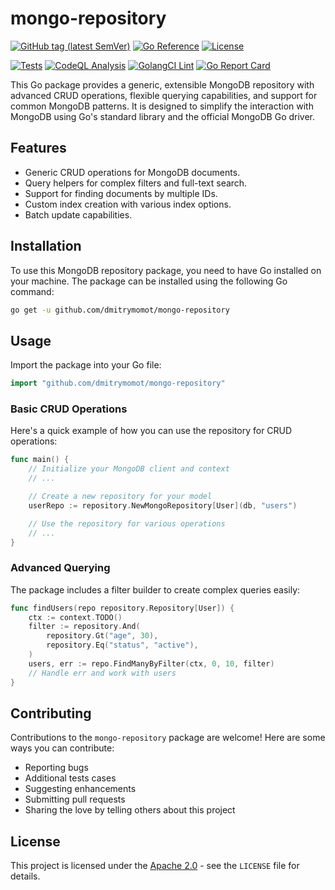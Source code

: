 # mongo-repository

[![GitHub tag (latest SemVer)](https://img.shields.io/github/tag/dmitrymomot/mongo-repository)](https://github.com/dmitrymomot/mongo-repository)
[![Go Reference](https://pkg.go.dev/badge/github.com/dmitrymomot/mongo-repository.svg)](https://pkg.go.dev/github.com/dmitrymomot/mongo-repository)
[![License](https://img.shields.io/github/license/dmitrymomot/mongo-repository)](https://github.com/dmitrymomot/mongo-repository/blob/main/LICENSE)

[![Tests](https://github.com/dmitrymomot/mongo-repository/actions/workflows/tests.yml/badge.svg)](https://github.com/dmitrymomot/mongo-repository/actions/workflows/tests.yml)
[![CodeQL Analysis](https://github.com/dmitrymomot/mongo-repository/actions/workflows/codeql-analysis.yml/badge.svg)](https://github.com/dmitrymomot/mongo-repository/actions/workflows/codeql-analysis.yml)
[![GolangCI Lint](https://github.com/dmitrymomot/mongo-repository/actions/workflows/golangci-lint.yml/badge.svg)](https://github.com/dmitrymomot/mongo-repository/actions/workflows/golangci-lint.yml)
[![Go Report Card](https://goreportcard.com/badge/github.com/dmitrymomot/mongo-repository)](https://goreportcard.com/report/github.com/dmitrymomot/mongo-repository)

This Go package provides a generic, extensible MongoDB repository with advanced CRUD operations, flexible querying capabilities, and support for common MongoDB patterns. It is designed to simplify the interaction with MongoDB using Go's standard library and the official MongoDB Go driver.

## Features

- Generic CRUD operations for MongoDB documents.
- Query helpers for complex filters and full-text search.
- Support for finding documents by multiple IDs.
- Custom index creation with various index options.
- Batch update capabilities.

## Installation

To use this MongoDB repository package, you need to have Go installed on your machine. The package can be installed using the following Go command:

```bash
go get -u github.com/dmitrymomot/mongo-repository
```

## Usage

Import the package into your Go file:

```go
import "github.com/dmitrymomot/mongo-repository"
```

### Basic CRUD Operations
Here's a quick example of how you can use the repository for CRUD operations:

```go
func main() {
    // Initialize your MongoDB client and context
    // ...

    // Create a new repository for your model
    userRepo := repository.NewMongoRepository[User](db, "users")

    // Use the repository for various operations
    // ...
}
```

### Advanced Querying
The package includes a filter builder to create complex queries easily:

```go
func findUsers(repo repository.Repository[User]) {
    ctx := context.TODO()
    filter := repository.And(
        repository.Gt("age", 30),
        repository.Eq("status", "active"),
    )
    users, err := repo.FindManyByFilter(ctx, 0, 10, filter)
    // Handle err and work with users
}
```

## Contributing

Contributions to the `mongo-repository` package are welcome! Here are some ways you can contribute:

- Reporting bugs
- Additional tests cases
- Suggesting enhancements
- Submitting pull requests
- Sharing the love by telling others about this project

## License

This project is licensed under the [Apache 2.0](LICENSE) - see the `LICENSE` file for details.


